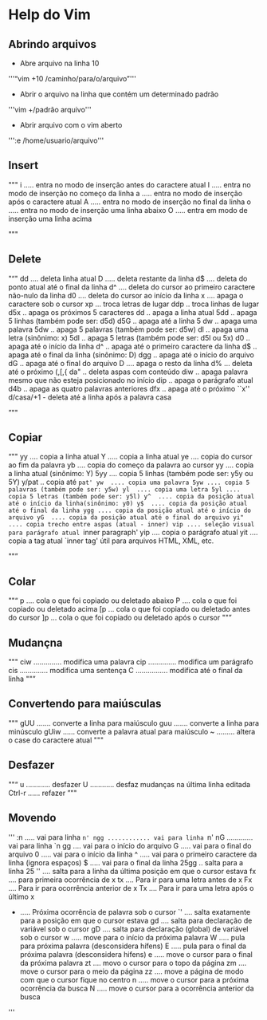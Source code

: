 # Help do Vim

## Abrindo arquivos

- Abre arquivo na linha 10

'''“vim +10 /caminho/para/o/arquivo”'''

- Abrir o arquivo na linha que contém um determinado padrão 

'''vim +/padrão arquivo'''

- Abrir arquivo com o vim aberto

''':e /home/usuario/arquivo'''


## Insert

"""
i ..... entra no modo de inserção antes do caractere atual
I ..... entra no modo de inserção no começo da linha
a ..... entra no modo de inserção após o caractere atual
A ..... entra no modo de inserção no final da linha
o ..... entra no modo de inserção uma linha abaixo
O ..... entra em modo de inserção uma linha acima

"""

## Delete

"“"
dd .... deleta linha atual
D ..... deleta restante da linha
d$ .... deleta do ponto atual até o final da linha
d^ .... deleta do cursor ao primeiro caractere não-nulo da linha
d0 .... deleta do cursor ao início da linha
x .... apaga o caractere sob o cursor
xp ... troca letras de lugar
ddp .. troca linhas de lugar
d5x .. apaga os próximos 5 caracteres
dd  .. apaga a linha atual
5dd .. apaga 5 linhas (também pode ser: d5d)
d5G .. apaga até a linha 5
dw  .. apaga uma palavra
5dw .. apaga 5 palavras (também pode ser: d5w)
dl  .. apaga uma letra (sinônimo: x)
5dl .. apaga 5 letras (também pode ser: d5l ou 5x)
d0  .. apaga até o início da linha
d^  .. apaga até o primeiro caractere da linha
d$  .. apaga até o final da linha (sinônimo: D)
dgg .. apaga até o início do arquivo
dG  .. apaga até o final do arquivo
D .... apaga o resto da linha
d% ... deleta até o próximo (,[,{
da" .. deleta aspas com conteúdo
diw .. apaga palavra mesmo que não esteja posicionado no início
dip .. apaga o parágrafo atual
d4b .. apaga as quatro palavras anteriores
dfx .. apaga até o próximo ``x''
d/casa/+1 - deleta até a linha após a palavra casa

”""

## Copiar

“""
yy .... copia a linha atual
Y ..... copia a linha atual
ye .... copia do cursor ao fim da palavra
yb .... copia do começo da palavra ao cursor
yy  .... copia a linha atual (sinônimo: Y)
5yy .... copia 5 linhas (também pode ser: y5y ou 5Y)
y/pat .. copia até `pat'
yw  .... copia uma palavra
5yw .... copia 5 palavras (também pode ser: y5w)
yl  .... copia uma letra
5yl .... copia 5 letras (também pode ser: y5l)
y^  .... copia da posição atual até o início da linha(sinônimo: y0)
y$  .... copia da posição atual até o final da linha
ygg .... copia da posição atual até o início do arquivo
yG  .... copia da posição atual até o final do arquivo
yi" .... copia trecho entre aspas (atual - inner)
vip .... seleção visual para parágrafo atual `inner paragraph'
yip .... copia o parágrafo atual
yit .... copia a tag atual `inner tag' útil para arquivos HTML, XML, etc.

""”

## Colar

""“
p .... cola o que foi copiado ou deletado abaixo
P .... cola o que foi copiado ou deletado acima
[p ... cola o que foi copiado ou deletado antes do cursor
]p ... cola o que foi copiado ou deletado após o cursor
""”

## Mudançna

"""
ciw .............. modifica uma palavra
cip .............. modifica um parágrafo
cis .............. modifica uma sentença
C ................ modifica até o final da linha
""”


## Convertendo para maiúsculas
"""
gUU ....... converte a linha para maiúsculo
guu ....... converte a linha para minúsculo
gUiw ...... converte a palavra atual para maiúsculo
~ ......... altera o case do caractere atual
"""

## Desfazer
""“
u ............ desfazer
U ............ desfaz mudanças na última linha editada
Ctrl-r  ...... refazer
”""

## Movendo
'''
:n<Enter>  ..... vai para linha `n'
ngg ............ vai para linha `n'
nG ............. vai para linha `n
gg .... vai para o início do arquivo
G ..... vai para o final do arquivo
0 ..... vai para o início da linha
^ ..... vai para o primeiro caractere da linha (ignora espaços)
$ ..... vai para o final da linha
25gg .. salta para a linha 25
'' .... salta para a linha da última posição em que o cursor estava
fx .... para primeira ocorrência de x
tx .... Para ir para uma letra antes de x
Fx .... Para ir para ocorrência anterior de x
Tx .... Para ir para uma letra após o último x
* ..... Próxima ocorrência de palavra sob o cursor
`' .... salta exatamente para a posição em que o cursor estava
gd .... salta para declaração de variável sob o cursor
gD .... salta para declaração (global) de variável sob o cursor
w ..... move para o início da próxima palavra
W ..... pula para próxima palavra (desconsidera hífens)
E ..... pula para o final da próxima palavra (desconsidera
        hifens)
e ..... move o cursor para o final da próxima palavra
zt .... movo o cursor para o topo da página
zm .... move o cursor para o meio da página
zz .... move a página de modo com que o cursor fique no
        centro
n ..... move o cursor para a próxima ocorrência da busca
N ..... move o cursor para a ocorrência anterior da busca

'''


